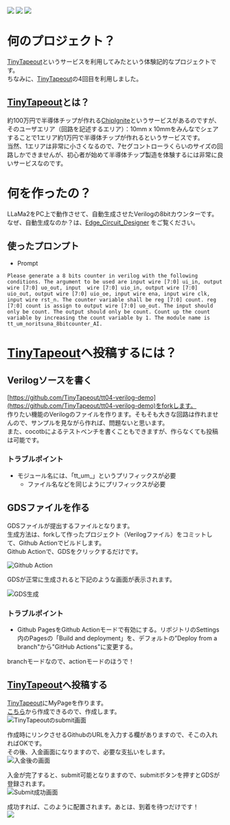 ![](../../workflows/gds/badge.svg) ![](../../workflows/docs/badge.svg) ![](../../workflows/test/badge.svg)

# 何のプロジェクト？
[TinyTapeout](https://tinytapeout.com)というサービスを利用してみたという体験記的なプロジェクトです。  
ちなみに、[TinyTapeout](https://tinytapeout.com)の4回目を利用しました。

## [TinyTapeout](https://tinytapeout.com)とは？
約100万円で半導体チップが作れる[ChipIgnite](https://efabless.com/)というサービスがあるのですが、そのユーザエリア（回路を記述するエリア）：10mm x 10mmをみんなでシェアすることで1エリア約1万円で半導体チップが作れるというサービスです。  
当然、1エリアは非常に小さくなるので、7セグコントローラくらいのサイズの回路しかできませんが、初心者が始めて半導体チップ製造を体験するには非常に良いサービスなのです。  

# 何を作ったの？
LLaMa2をPC上で動作させて、自動生成させたVerilogの8bitカウンターです。  
なぜ、自動生成なのか？は、[Edge_Circuit_Designer](https://github.com/noritsuna/Edge_Circuit_Designer) をご覧ください。

## 使ったプロンプト
- Prompt
```
Please generate a 8 bits counter in verilog with the following conditions. The argument to be used are input wire [7:0] ui_in, output wire [7:0] uo_out, input  wire [7:0] uio_in, output wire [7:0] uio_out, output wire [7:0] uio_oe, input wire ena, input wire clk, input wire rst_n. The counter variable shall be reg [7:0] count. reg [7:0] count is assign to output wire [7:0] uo_out. The input should only be count. The output should only be count. Count up the count variable by increasing the count variable by 1. The module name is tt_um_noritsuna_8bitcounter_AI.
```

# [TinyTapeout](https://tinytapeout.com)へ投稿するには？
## Verilogソースを書く
[https://github.com/TinyTapeout/tt04-verilog-demo](https://github.com/TinyTapeout/tt04-verilog-demo)をforkします。  
作りたい機能のVerilogのファイルを作ります。そもそも大きな回路は作れませんので、サンプルを見ながら作れば、問題ないと思います。  
また、cocotbによるテストベンチを書くこともできますが、作らなくても投稿は可能です。

### トラブルポイント
- モジュール名には、「tt_um_」というプリフィックスが必要
    - ファイル名などを同じようにプリフィックスが必要

## GDSファイルを作る
GDSファイルが提出するファイルとなります。  
生成方法は、forkして作ったプロジェクト（Verilogファイル）をコミットして、Github Actionでビルドします。  
Github Actionで、GDSをクリックするだけです。

![Github Action](images/github_actions.png)

GDSが正常に生成されると下記のような画面が表示されます。

![GDS生成](images/github_gds.png)

### トラブルポイント
- Github PagesをGithub Actionモードで有効にする。リポジトリのSettings内のPagesの「Build and deployment」を、デフォルトの”Deploy from a branch"から"GitHub Actions"に変更する。

branchモードなので、actionモードのほうで！

## [TinyTapeout](https://tinytapeout.com)へ投稿する
[TinyTapeout](https://tinytapeout.com)にMyPageを作ります。  
[こちら](https://app.tinytapeout.com/projects/create)から作成できるので、作成します。  
![TinyTapeoutのsubmit画面](images/tinytapeout_submit.png)

作成時にリンクさせるGithubのURLを入力する欄がありますので、そこの入れればOKです。  
その後、入金画面になりますので、必要な支払いをします。  
![入金後の画面](images/tinytapeout_mypage.png)

入金が完了すると、submit可能となりますので、submitボタンを押すとGDSが登録されます。  
![Submit成功画面](images/tinytapeout_myproject.png)

成功すれば、このように配置されます。あとは、到着を待つだけです！  
![](images/tinytapeout_tile.png)
